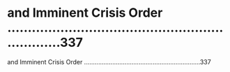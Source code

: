 # and Imminent Crisis Order ..................................................................337

and Imminent Crisis Order ..................................................................337